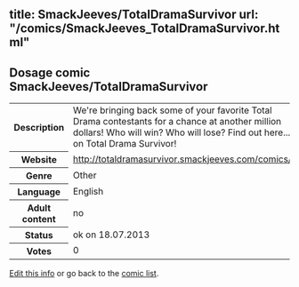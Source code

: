 title: SmackJeeves/TotalDramaSurvivor
url: "/comics/SmackJeeves_TotalDramaSurvivor.html"
---
Dosage comic SmackJeeves/TotalDramaSurvivor
-----------------------------------------

<p id="msg"></p>
<script type="text/javascript">
if (window.location.search === '?edit_info_mail=sent_ok') {
  var elem = document.getElementById("msg");
  elem.innerHTML = 'Edited information sucessfully sent for review, which is usually done daily. Thanks!';
  elem.className = 'ok';
}
</script>
<table class="comicinfo">
<tr>
<th>Description</th><td>We're bringing back some of your favorite Total Drama contestants for a chance at another million dollars! Who will win? Who will lose? Find out here... on Total Drama Survivor!</td>
</tr>
<tr>
<th>Website</th><td><a href="http://totaldramasurvivor.smackjeeves.com/comics/">http://totaldramasurvivor.smackjeeves.com/comics/</a></td>
</tr>
<tr>
<th>Genre</th><td>Other</td>
</tr>
<tr>
<th>Language</th><td>English</td>
</tr>
<tr>
<th>Adult content</th><td>no</td>
</tr>
<tr>
<th>Status</th><td>ok on 18.07.2013</td>
</tr>
<tr>
<th>Votes</th><td>0</td>
</tr>
</table>

[Edit this info](SmackJeeves_TotalDramaSurvivor_edit.html) or go back to the [comic list](../comic-index.html).
